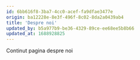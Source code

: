 ```yaml
---
id: 6bb616f8-3ba7-4cc0-acef-fa9dfae3477e
origin: ba12228e-8e3f-496f-8c02-8da2a0439ab4
title: 'Despre noi'
updated_by: b5a977b9-be36-4329-89ce-ee68ee5b8b66
updated_at: 1688928825
---
```

Continut pagina despre noi